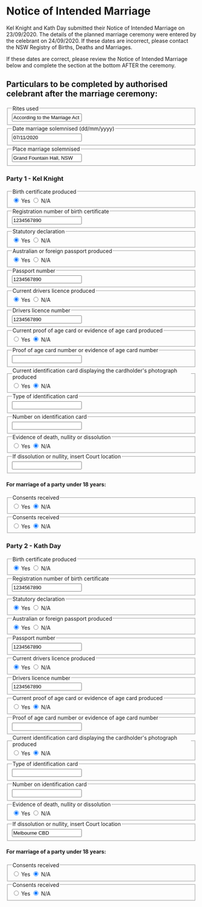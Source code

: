 <h1> Notice of Intended Marriage </h1>

Kel Knight and Kath Day submitted their Notice of Intended Marriage on 23/09/2020. The details of the planned marriage ceremony were entered by the celebrant on 24/09/2020. If these dates are incorrect, please contact the NSW Registry of Births, Deaths and Marriages.

If these dates are correct, please review the Notice of Intended Marriage below and complete the section at the bottom AFTER the ceremony. 

<h2> Particulars to be completed by authorised celebrant after the marriage ceremony: </h2>

<div class="nsw-forms">
        <div class="nsw-form-group">
            <fieldset class="nsw-form-fieldset">
            <legend>
            <span class="nsw-form-legend-text">Rites used</span>
            </legend>
            <div class="nsw-form-text">
               <input class="nsw-form-text__input" type="text" name="{ceremonyrites}" id="{ceremonyrites}" value="According to the Marriage Act 1961">
            </div>
           </fieldset>
        </div>
<div class="nsw-forms">
        <div class="nsw-form-group">
            <fieldset class="nsw-form-fieldset">
            <legend>
            <span class="nsw-form-legend-text">Date marriage solemnised (dd/mm/yyyy)</span>
            </legend>
            <div class="nsw-form-text">
               <input class="nsw-form-text__input" type="text" name="{ceremonyrites}" id="{ceremonyrites}" value="07/11/2020">
            </div>
           </fieldset>
        </div>
<div class="nsw-forms">
        <div class="nsw-form-group">
            <fieldset class="nsw-form-fieldset">
            <legend>
            <span class="nsw-form-legend-text">Place marriage solemnised</span>
            </legend>
            <div class="nsw-form-text">
               <input class="nsw-form-text__input" type="text" name="{ceremonyplacesolemnised}" id="{ceremonyplacesolemnised}" value="Grand Fountain Hall, NSW">
            </div>
           </fieldset>
        </div>
        
        
<h3> Party 1 - Kel Knight </h3>
<div class="nsw-forms">
        <div class="nsw-form-group">
            <fieldset class="nsw-form-fieldset">
            <legend>
            <span class="nsw-form-legend-text">Birth certificate produced</span>
            </legend>
            <div class="nsw-form-radio">
               <input class="nsw-form-radio__input" type="radio" name="{party1birthcert}" id="{party1birthcertyes}" checked>
               <label class="nsw-form-radio__label" for="{party1birthcertyes}">Yes</label>
               <input class="nsw-form-radio__input" type="radio" name="{party1birthcert}" id="{party1birthcertno}">
               <label class="nsw-form-radio__label" for="{party1birthcertno}">N/A</label>
            </div>
           </fieldset>
        </div>  
<div class="nsw-forms">
        <div class="nsw-form-group">
            <fieldset class="nsw-form-fieldset">
            <legend>
            <span class="nsw-form-legend-text">Registration number of birth certificate</span>
            </legend>
            <div class="nsw-form-text">
               <input class="nsw-form-text__input" type="text" name="{birthcertnumber}" id="{party1birthcertnumber}" value="1234567890">
            </div>
           </fieldset>
        </div>
<div class="nsw-forms">
        <div class="nsw-form-group">
            <fieldset class="nsw-form-fieldset">
            <legend>
            <span class="nsw-form-legend-text">Statutory declaration</span>
            </legend>
            <div class="nsw-form-radio">
               <input class="nsw-form-radio__input" type="radio" name="{party1statutorydeclaration}" id="{party1statutorydeclarationyes}" checked>
               <label class="nsw-form-radio__label" for="{party1statutorydeclarationyes}">Yes</label>
               <input class="nsw-form-radio__input" type="radio" name="{party1statutorydeclaration}" id="{party1statutorydeclarationno}">
               <label class="nsw-form-radio__label" for="{party1statutorydeclarationno}">N/A</label>
            </div>
           </fieldset>
        </div>  
<div class="nsw-forms">
        <div class="nsw-form-group">
            <fieldset class="nsw-form-fieldset">
            <legend>
            <span class="nsw-form-legend-text">Australian or foreign passport produced</span>
            </legend>
            <div class="nsw-form-radio">
               <input class="nsw-form-radio__input" type="radio" name="{party1passport}" id="{party1passportyes}" checked>
               <label class="nsw-form-radio__label" for="{party1passportyes}">Yes</label>
               <input class="nsw-form-radio__input" type="radio" name="{party1passport}" id="{party1passportno}">
               <label class="nsw-form-radio__label" for="{party1passportno}">N/A</label>
            </div>
           </fieldset>
        </div>       
<div class="nsw-forms">
        <div class="nsw-form-group">
            <fieldset class="nsw-form-fieldset">
            <legend>
            <span class="nsw-form-legend-text">Passport number</span>
            </legend>
            <div class="nsw-form-text">
               <input class="nsw-form-text__input" type="text" name="{passportnumber}" id="{party1passportnumber}" value="1234567890">
            </div>
           </fieldset>
        </div>        
<div class="nsw-forms">
        <div class="nsw-form-group">
            <fieldset class="nsw-form-fieldset">
            <legend>
            <span class="nsw-form-legend-text">Current drivers licence produced</span>
            </legend>
            <div class="nsw-form-radio">
               <input class="nsw-form-radio__input" type="radio" name="{party1driverslicence}" id="{party1driverslicenceyes}" checked>
               <label class="nsw-form-radio__label" for="{party1driverslicenceyes}">Yes</label>
               <input class="nsw-form-radio__input" type="radio" name="{party1driverslicence}" id="{party1driverslicenceno}">
               <label class="nsw-form-radio__label" for="{party1driverslicenceno}">N/A</label>
            </div>
           </fieldset>
        </div>          
<div class="nsw-forms">
        <div class="nsw-form-group">
            <fieldset class="nsw-form-fieldset">
            <legend>
            <span class="nsw-form-legend-text">Drivers licence number</span>
            </legend>
            <div class="nsw-form-text">
               <input class="nsw-form-text__input" type="text" name="{licencenumber}" id="{party1licencenumber}" value="1234567890">
            </div>
           </fieldset>
        </div>         
<div class="nsw-forms">
        <div class="nsw-form-group">
            <fieldset class="nsw-form-fieldset">
            <legend>
            <span class="nsw-form-legend-text">Current proof of age card or evidence of age card produced</span>
            </legend>
            <div class="nsw-form-radio">
               <input class="nsw-form-radio__input" type="radio" name="{party1proofofage}" id="{party1proofofageyes}">
               <label class="nsw-form-radio__label" for="{party1proofofageyes}">Yes</label>
               <input class="nsw-form-radio__input" type="radio" name="{party1proofofage}" id="{party1proofofageno}" checked>
               <label class="nsw-form-radio__label" for="{party1proofofageno}">N/A</label>
            </div>
           </fieldset>
        </div>         
<div class="nsw-forms">
        <div class="nsw-form-group">
            <fieldset class="nsw-form-fieldset">
            <legend>
            <span class="nsw-form-legend-text">Proof of age card number or evidence of age card number</span>
            </legend>
            <div class="nsw-form-text">
               <input class="nsw-form-text__input" type="text" name="{proofofagenumber}" id="{party1proofofagenumber}">
            </div>
           </fieldset>
        </div>            
<div class="nsw-forms">
        <div class="nsw-form-group">
            <fieldset class="nsw-form-fieldset">
            <legend>
            <span class="nsw-form-legend-text">Current identification card displaying the cardholder's photograph produced</span>
            </legend>
            <div class="nsw-form-radio">
               <input class="nsw-form-radio__input" type="radio" name="{party1photoID}" id="{party1photoIDyes}">
               <label class="nsw-form-radio__label" for="{party1photoIDyes}">Yes</label>
               <input class="nsw-form-radio__input" type="radio" name="{party1photoID}" id="{party1photoIDno}" checked>
               <label class="nsw-form-radio__label" for="{party1photoIDno}">N/A</label>
            </div>
           </fieldset>
        </div>   
<div class="nsw-forms">
        <div class="nsw-form-group">
            <fieldset class="nsw-form-fieldset">
            <legend>
            <span class="nsw-form-legend-text">Type of identification card</span>
            </legend>
            <div class="nsw-form-text">
               <input class="nsw-form-text__input" type="text" name="{photoIDtype}" id="{party1photoIDtype}">
            </div>
           </fieldset>
        </div>        
<div class="nsw-forms">
        <div class="nsw-form-group">
            <fieldset class="nsw-form-fieldset">
            <legend>
            <span class="nsw-form-legend-text">Number on identification card</span>
            </legend>
            <div class="nsw-form-text">
               <input class="nsw-form-text__input" type="text" name="{photoIDnumber}" id="{party1photoIDnumber}">
            </div>
           </fieldset>
        </div>       
<div class="nsw-forms">
        <div class="nsw-form-group">
            <fieldset class="nsw-form-fieldset">
            <legend>
            <span class="nsw-form-legend-text">Evidence of death, nullity or dissolution</span>
            </legend>
            <div class="nsw-form-radio">
               <input class="nsw-form-radio__input" type="radio" name="{party1evidence}" id="{party1evidenceyes}">
               <label class="nsw-form-radio__label" for="{party1evidenceyes}">Yes</label>
               <input class="nsw-form-radio__input" type="radio" name="{party1evidence}" id="{party1evidenceno}" checked>
               <label class="nsw-form-radio__label" for="{party1evidenceno}">N/A</label>
            </div>
           </fieldset>
        </div>          
<div class="nsw-forms">
        <div class="nsw-form-group">
            <fieldset class="nsw-form-fieldset">
            <legend>
            <span class="nsw-form-legend-text">If dissolution or nullity, insert Court location</span>
            </legend>
            <div class="nsw-form-text">
               <input class="nsw-form-text__input" type="text" name="{courtlocation}" id="{party1courtlocation}">
            </div>
           </fieldset>
        </div> 

<h4> For marriage of a party under 18 years: </h4>       
<div class="nsw-forms">
        <div class="nsw-form-group">
            <fieldset class="nsw-form-fieldset">
            <legend>
            <span class="nsw-form-legend-text">Consents received</span>
            </legend>
            <div class="nsw-form-radio">
               <input class="nsw-form-radio__input" type="radio" name="{party1consents}" id="{party1consentsyes}">
               <label class="nsw-form-radio__label" for="{party1consentsyes}">Yes</label>
               <input class="nsw-form-radio__input" type="radio" name="{party1consents}" id="{party1ceonsentsno}" checked>
               <label class="nsw-form-radio__label" for="{party1consentsno}">N/A</label>
            </div>
           </fieldset>
        </div>         
<div class="nsw-forms">
        <div class="nsw-form-group">
            <fieldset class="nsw-form-fieldset">
            <legend>
            <span class="nsw-form-legend-text">Consents received</span>
            </legend>
            <div class="nsw-form-radio">
               <input class="nsw-form-radio__input" type="radio" name="{party1courtapproval}" id="{party1courtapprovalyes}">
               <label class="nsw-form-radio__label" for="{party1courtapprovalyes}">Yes</label>
               <input class="nsw-form-radio__input" type="radio" name="{party1courtapproval}" id="{party1courtapprovalno}" checked>
               <label class="nsw-form-radio__label" for="{party1courtapprovalno}">N/A</label>
            </div>
           </fieldset>
        </div>      
        
        
        
<h3> Party 2 - Kath Day </h3>

<div class="nsw-forms">
        <div class="nsw-form-group">
            <fieldset class="nsw-form-fieldset">
            <legend>
            <span class="nsw-form-legend-text">Birth certificate produced</span>
            </legend>
            <div class="nsw-form-radio">
               <input class="nsw-form-radio__input" type="radio" name="{party2birthcert}" id="{party2birthcertyes}" checked>
               <label class="nsw-form-radio__label" for="{party2birthcertyes}">Yes</label>
               <input class="nsw-form-radio__input" type="radio" name="{party2birthcert}" id="{party2birthcertno}">
               <label class="nsw-form-radio__label" for="{party2birthcertno}">N/A</label>
            </div>
           </fieldset>
        </div>  
<div class="nsw-forms">
        <div class="nsw-form-group">
            <fieldset class="nsw-form-fieldset">
            <legend>
            <span class="nsw-form-legend-text">Registration number of birth certificate</span>
            </legend>
            <div class="nsw-form-text">
               <input class="nsw-form-text__input" type="text" name="{birthcertnumber}" id="{party2birthcertnumber}" value="1234567890">
            </div>
           </fieldset>
        </div>
<div class="nsw-forms">
        <div class="nsw-form-group">
            <fieldset class="nsw-form-fieldset">
            <legend>
            <span class="nsw-form-legend-text">Statutory declaration</span>
            </legend>
            <div class="nsw-form-radio">
               <input class="nsw-form-radio__input" type="radio" name="{party2statutorydeclaration}" id="{party2statutorydeclarationyes}" checked>
               <label class="nsw-form-radio__label" for="{party2statutorydeclarationyes}">Yes</label>
               <input class="nsw-form-radio__input" type="radio" name="{party2statutorydeclaration}" id="{party2statutorydeclarationno}">
               <label class="nsw-form-radio__label" for="{party2statutorydeclarationno}">N/A</label>
            </div>
           </fieldset>
        </div>  
<div class="nsw-forms">
        <div class="nsw-form-group">
            <fieldset class="nsw-form-fieldset">
            <legend>
            <span class="nsw-form-legend-text">Australian or foreign passport produced</span>
            </legend>
            <div class="nsw-form-radio">
               <input class="nsw-form-radio__input" type="radio" name="{party2passport}" id="{party2passportyes}" checked>
               <label class="nsw-form-radio__label" for="{party2passportyes}">Yes</label>
               <input class="nsw-form-radio__input" type="radio" name="{party2passport}" id="{party2passportno}">
               <label class="nsw-form-radio__label" for="{party2passportno}">N/A</label>
            </div>
           </fieldset>
        </div>       
<div class="nsw-forms">
        <div class="nsw-form-group">
            <fieldset class="nsw-form-fieldset">
            <legend>
            <span class="nsw-form-legend-text">Passport number</span>
            </legend>
            <div class="nsw-form-text">
               <input class="nsw-form-text__input" type="text" name="{passportnumber}" id="{party2passportnumber}" value="1234567890">
            </div>
           </fieldset>
        </div>        
<div class="nsw-forms">
        <div class="nsw-form-group">
            <fieldset class="nsw-form-fieldset">
            <legend>
            <span class="nsw-form-legend-text">Current drivers licence produced</span>
            </legend>
            <div class="nsw-form-radio">
               <input class="nsw-form-radio__input" type="radio" name="{party2driverslicence}" id="{party2driverslicenceyes}" checked>
               <label class="nsw-form-radio__label" for="{party2driverslicenceyes}">Yes</label>
               <input class="nsw-form-radio__input" type="radio" name="{party2driverslicence}" id="{party2driverslicenceno}">
               <label class="nsw-form-radio__label" for="{party2driverslicenceno}">N/A</label>
            </div>
           </fieldset>
        </div>          
<div class="nsw-forms">
        <div class="nsw-form-group">
            <fieldset class="nsw-form-fieldset">
            <legend>
            <span class="nsw-form-legend-text">Drivers licence number</span>
            </legend>
            <div class="nsw-form-text">
               <input class="nsw-form-text__input" type="text" name="{licencenumber}" id="{party2licencenumber}" value="1234567890">
            </div>
           </fieldset>
        </div>         
<div class="nsw-forms">
        <div class="nsw-form-group">
            <fieldset class="nsw-form-fieldset">
            <legend>
            <span class="nsw-form-legend-text">Current proof of age card or evidence of age card produced</span>
            </legend>
            <div class="nsw-form-radio">
               <input class="nsw-form-radio__input" type="radio" name="{party2proofofage}" id="{party2proofofageyes}">
               <label class="nsw-form-radio__label" for="{party2proofofageyes}">Yes</label>
               <input class="nsw-form-radio__input" type="radio" name="{party2proofofage}" id="{party2proofofageno}" checked>
               <label class="nsw-form-radio__label" for="{party2proofofageno}">N/A</label>
            </div>
           </fieldset>
        </div>         
<div class="nsw-forms">
        <div class="nsw-form-group">
            <fieldset class="nsw-form-fieldset">
            <legend>
            <span class="nsw-form-legend-text">Proof of age card number or evidence of age card number</span>
            </legend>
            <div class="nsw-form-text">
               <input class="nsw-form-text__input" type="text" name="{proofofagenumber}" id="{party2proofofagenumber}">
            </div>
           </fieldset>
        </div>            
<div class="nsw-forms">
        <div class="nsw-form-group">
            <fieldset class="nsw-form-fieldset">
            <legend>
            <span class="nsw-form-legend-text">Current identification card displaying the cardholder's photograph produced</span>
            </legend>
            <div class="nsw-form-radio">
               <input class="nsw-form-radio__input" type="radio" name="{party2photoID}" id="{party2photoIDyes}">
               <label class="nsw-form-radio__label" for="{party2photoIDyes}">Yes</label>
               <input class="nsw-form-radio__input" type="radio" name="{party2photoID}" id="{party2photoIDno}" checked>
               <label class="nsw-form-radio__label" for="{party2photoIDno}">N/A</label>
            </div>
           </fieldset>
        </div>   
<div class="nsw-forms">
        <div class="nsw-form-group">
            <fieldset class="nsw-form-fieldset">
            <legend>
            <span class="nsw-form-legend-text">Type of identification card</span>
            </legend>
            <div class="nsw-form-text">
               <input class="nsw-form-text__input" type="text" name="{photoIDtype}" id="{party2photoIDtype}">
            </div>
           </fieldset>
        </div>        
<div class="nsw-forms">
        <div class="nsw-form-group">
            <fieldset class="nsw-form-fieldset">
            <legend>
            <span class="nsw-form-legend-text">Number on identification card</span>
            </legend>
            <div class="nsw-form-text">
               <input class="nsw-form-text__input" type="text" name="{photoIDnumber}" id="{party2photoIDnumber}">
            </div>
           </fieldset>
        </div>       
<div class="nsw-forms">
        <div class="nsw-form-group">
            <fieldset class="nsw-form-fieldset">
            <legend>
            <span class="nsw-form-legend-text">Evidence of death, nullity or dissolution</span>
            </legend>
            <div class="nsw-form-radio">
               <input class="nsw-form-radio__input" type="radio" name="{pasrty2evidence}" id="{party2evidenceyes}" checked>
               <label class="nsw-form-radio__label" for="{party2evidenceyes}">Yes</label>
               <input class="nsw-form-radio__input" type="radio" name="{party2evidence}" id="{party2evidenceno}">
               <label class="nsw-form-radio__label" for="{party2evidenceno}">N/A</label>
            </div>
           </fieldset>
        </div>          
<div class="nsw-forms">
        <div class="nsw-form-group">
            <fieldset class="nsw-form-fieldset">
            <legend>
            <span class="nsw-form-legend-text">If dissolution or nullity, insert Court location</span>
            </legend>
            <div class="nsw-form-text">
               <input class="nsw-form-text__input" type="text" name="{courtlocation}" id="{party2courtlocation}" value="Melbourne CBD">
            </div>
           </fieldset>
        </div> 

<h4> For marriage of a party under 18 years: </h4>       
<div class="nsw-forms">
        <div class="nsw-form-group">
            <fieldset class="nsw-form-fieldset">
            <legend>
            <span class="nsw-form-legend-text">Consents received</span>
            </legend>
            <div class="nsw-form-radio">
               <input class="nsw-form-radio__input" type="radio" name="{party2consents}" id="{party2consentsyes}">
               <label class="nsw-form-radio__label" for="{party2consentsyes}">Yes</label>
               <input class="nsw-form-radio__input" type="radio" name="{party2consents}" id="{party2ceonsentsno}" checked>
               <label class="nsw-form-radio__label" for="{party2consentsno}">N/A</label>
            </div>
           </fieldset>
        </div>         
<div class="nsw-forms">
        <div class="nsw-form-group">
            <fieldset class="nsw-form-fieldset">
            <legend>
            <span class="nsw-form-legend-text">Consents received</span>
            </legend>
            <div class="nsw-form-radio">
               <input class="nsw-form-radio__input" type="radio" name="{party2courtapproval}" id="{party2courtapprovalyes}">
               <label class="nsw-form-radio__label" for="{party2courtapprovalyes}">Yes</label>
               <input class="nsw-form-radio__input" type="radio" name="{party2courtapproval}" id="{party2courtapprovalno}" checked>
               <label class="nsw-form-radio__label" for="{party2courtapprovalno}">N/A</label>
            </div>
           </fieldset>
        </div>              
        
        

